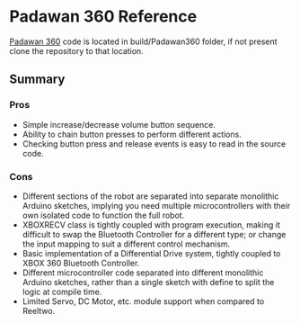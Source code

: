 # Padawan 360 Reference

[Padawan 360](https://github.com/dankraus/padawan360) code is located in build/Padawan360 folder, if not present clone the repository to that location.

## Summary

### Pros

- Simple increase/decrease volume button sequence.
- Ability to chain button presses to perform different actions.
- Checking button press and release events is easy to read in the source code.

### Cons

- Different sections of the robot are separated into separate monolithic Arduino sketches, implying you need multiple microcontrollers with their own isolated code to function the full robot.
- XBOXRECV class is tightly coupled with program execution, making it difficult to swap the Bluetooth Controller for a different type; or change the input mapping to suit a different control mechanism.
- Basic implementation of a Differential Drive system, tightly coupled to XBOX 360 Bluetooth Controller.
- Different microcontroller code separated into different monolithic Arduino sketches, rather than a single sketch with define to split the logic at compile time.
- Limited Servo, DC Motor, etc. module support when compared to Reeltwo.
